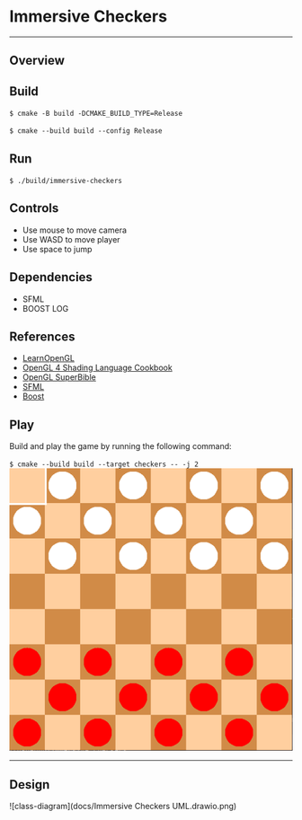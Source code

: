 # Immersive Checkers

---
## Overview


## Build
`$ cmake -B build -DCMAKE_BUILD_TYPE=Release`

`$ cmake --build build --config Release`

## Run
`$ ./build/immersive-checkers`

## Controls
- Use mouse to move camera
- Use WASD to move player
- Use space to jump

## Dependencies
- SFML
- BOOST LOG

## References
- [LearnOpenGL](https://learnopengl.com/)
- [OpenGL 4 Shading Language Cookbook](https://www.packtpub.com/game-development/opengl-4-shading-language-cookbook)
- [OpenGL SuperBible](https://www.oreilly.com/library/view/opengl-superbible-8th/9780134174697/)
- [SFML](https://www.sfml-dev.org/)
- [Boost](https://www.boost.org/)

## Play
Build and play the game by running the following command:

`$ cmake --build build --target checkers -- -j 2`
![game](docs/gameplay.png)



---
## Design
![class-diagram](docs/Immersive Checkers UML.drawio.png)
